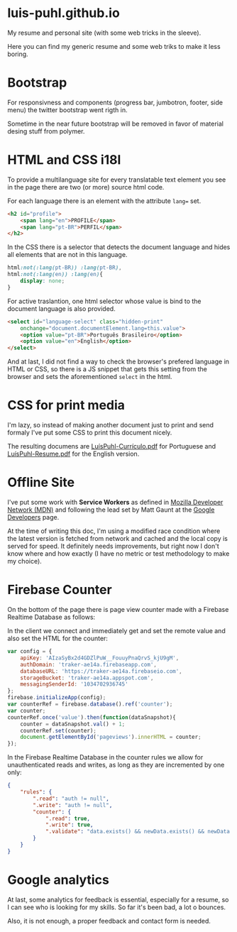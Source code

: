 # luis-puhl.github.io

My resume and personal site (with some web tricks in the sleeve).

Here you can find my generic resume and some web triks to make it less boring.

# Bootstrap

For responsivness and components (progress bar, jumbotron, footer, side menu) the twitter bootstrap went rigth in.

Sometime in the near future bootstrap will be removed in favor of material desing stuff from polymer.

# HTML and CSS i18l

To provide a multilanguage site for every translatable text element you see in the page there are two (or more) source html code.

For each language there is an element with the attribute `lang=` set.

```html
<h2 id="profile">
	<span lang="en">PROFILE</span>
	<span lang="pt-BR">PERFIL</span>
</h2>
```

In the CSS there is a selector that detects the document language and hides all elements that are not in this language.

```css
html:not(:lang(pt-BR)) :lang(pt-BR),
html:not(:lang(en)) :lang(en){
	display: none;
}
```

For active traslantion, one html selector whose value is bind to the document language is also provided.

```html
<select id="language-select" class="hidden-print"
	onchange="document.documentElement.lang=this.value">
	<option value="pt-BR">Português Brasileiro</option>
	<option value="en">English</option>
</select>
```

And at last, I did not find a way to check the browser's prefered language in HTML or CSS, so there is a JS snippet that
gets this setting from the browser and sets the aforementioned `select` in the html.

# CSS for print media

I'm lazy, so instead of making another document just to print and send formaly I've put some CSS to print this document nicely.

The resulting documens are [LuísPuhl-Currículo.pdf](LuísPuhl-Currículo.pdf) for Portuguese and
[LuísPuhl-Resume.pdf](LuísPuhl-Resume.pdf) for the English version.

# Offline Site

I've put some work with **Service Workers** as defined in
[Mozilla Developer Network (MDN)](https://developer.mozilla.org/en-US/docs/Web/API/Service_Worker_API)
and following the lead set by Matt Gaunt at the
[Google Developers](https://developers.google.com/web/fundamentals/getting-started/primers/service-workers) page.

At the time of writing this doc, I'm using a modified race condition where the
latest version is fetched from network and cached and the local copy is served
for speed. It definitely needs improvements, but right now I don't know where
and how exactly (I have no metric or test methodology to make my choice).

# Firebase Counter

On the bottom of the page there is page view counter made with a Firebase
Realtime Database as follows:

In the client we connect and immediately get and set the remote value and also
set the HTML for the counter:

```javascript
var config = {
	apiKey: 'AIzaSyBx2d4GDZlPuW__FouuyPnaQrvS_kjU9gM',
	authDomain: 'traker-ae14a.firebaseapp.com',
	databaseURL: 'https://traker-ae14a.firebaseio.com',
	storageBucket: 'traker-ae14a.appspot.com',
	messagingSenderId: '1034702936745'
};
firebase.initializeApp(config);
var counterRef = firebase.database().ref('counter');
var counter;
counterRef.once('value').then(function(dataSnapshot){
	counter = dataSnapshot.val() + 1;
	counterRef.set(counter);
	document.getElementById('pageviews').innerHTML = counter;
});
```

In the Firebase Realtime Database in the counter rules we allow for
unauthenticated reads and writes, as long as they are incremented by one only:

```json
{
	"rules": {
		".read": "auth != null",
		".write": "auth != null",
		"counter": {
			".read": true,
	 		".write": true,
			".validate": "data.exists() && newData.exists() && newData.val() == data.val() + 1"
		}
	}
}
```

# Google analytics

At last, some analytics for feedback is essential, especially for a resume, so
I can see who is looking for my skills. So far it's been bad, a lot o bounces.

Also, it is not enough, a proper feedback and contact form is needed.
